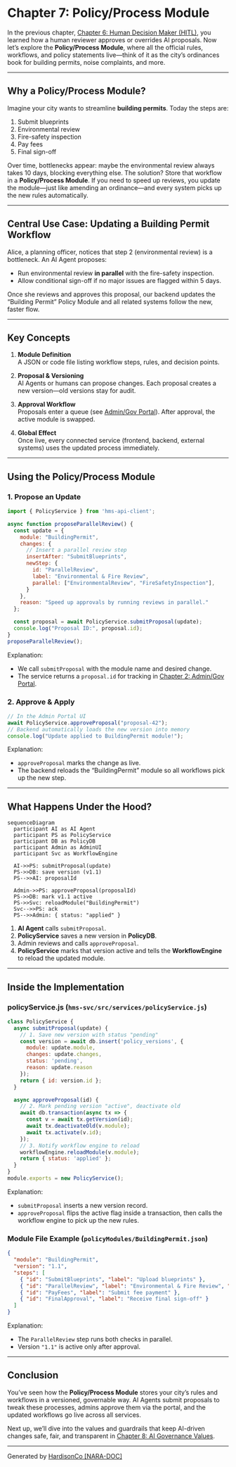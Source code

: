 # Chapter 7: Policy/Process Module

In the previous chapter, [Chapter 6: Human Decision Maker (HITL)](06_human_decision_maker__hitl__.md), you learned how a human reviewer approves or overrides AI proposals. Now let’s explore the **Policy/Process Module**, where all the official rules, workflows, and policy statements live—think of it as the city’s ordinances book for building permits, noise complaints, and more.

---

## Why a Policy/Process Module?

Imagine your city wants to streamline **building permits**. Today the steps are:
1. Submit blueprints  
2. Environmental review  
3. Fire-safety inspection  
4. Pay fees  
5. Final sign-off  

Over time, bottlenecks appear: maybe the environmental review always takes 10 days, blocking everything else. The solution? Store that workflow in a **Policy/Process Module**. If you need to speed up reviews, you update the module—just like amending an ordinance—and every system picks up the new rules automatically.

---

## Central Use Case: Updating a Building Permit Workflow

Alice, a planning officer, notices that step 2 (environmental review) is a bottleneck. An AI Agent proposes:
- Run environmental review **in parallel** with the fire-safety inspection.
- Allow conditional sign-off if no major issues are flagged within 5 days.

Once she reviews and approves this proposal, our backend updates the “Building Permit” Policy Module and all related systems follow the new, faster flow.

---

## Key Concepts

1. **Module Definition**  
   A JSON or code file listing workflow steps, rules, and decision points.

2. **Proposal & Versioning**  
   AI Agents or humans can propose changes. Each proposal creates a new version—old versions stay for audit.

3. **Approval Workflow**  
   Proposals enter a queue (see [Admin/Gov Portal](02_admin_gov_portal_.md)). After approval, the active module is swapped.

4. **Global Effect**  
   Once live, every connected service (frontend, backend, external systems) uses the updated process immediately.

---

## Using the Policy/Process Module

### 1. Propose an Update

```javascript
import { PolicyService } from 'hms-api-client';

async function proposeParallelReview() {
  const update = {
    module: "BuildingPermit",
    changes: {
      // Insert a parallel review step
      insertAfter: "SubmitBlueprints",
      newStep: {
        id: "ParallelReview",
        label: "Environmental & Fire Review",
        parallel: ["EnvironmentalReview", "FireSafetyInspection"],
      }
    },
    reason: "Speed up approvals by running reviews in parallel."
  };

  const proposal = await PolicyService.submitProposal(update);
  console.log("Proposal ID:", proposal.id);
}
proposeParallelReview();
```

Explanation:  
- We call `submitProposal` with the module name and desired change.  
- The service returns a `proposal.id` for tracking in [Chapter 2: Admin/Gov Portal](02_admin_gov_portal_.md).

### 2. Approve & Apply

```javascript
// In the Admin Portal UI
await PolicyService.approveProposal("proposal-42");
// Backend automatically loads the new version into memory
console.log("Update applied to BuildingPermit module!");
```

Explanation:  
- `approveProposal` marks the change as live.  
- The backend reloads the “BuildingPermit” module so all workflows pick up the new step.

---

## What Happens Under the Hood?

```mermaid
sequenceDiagram
  participant AI as AI Agent
  participant PS as PolicyService
  participant DB as PolicyDB
  participant Admin as AdminUI
  participant Svc as WorkflowEngine

  AI->>PS: submitProposal(update)
  PS->>DB: save version (v1.1)
  PS-->>AI: proposalId

  Admin->>PS: approveProposal(proposalId)
  PS->>DB: mark v1.1 active
  PS->>Svc: reloadModule("BuildingPermit")
  Svc-->>PS: ack
  PS-->>Admin: { status: "applied" }
```

1. **AI Agent** calls `submitProposal`.  
2. **PolicyService** saves a new version in **PolicyDB**.  
3. Admin reviews and calls `approveProposal`.  
4. **PolicyService** marks that version active and tells the **WorkflowEngine** to reload the updated module.

---

## Inside the Implementation

### policyService.js (`hms-svc/src/services/policyService.js`)

```javascript
class PolicyService {
  async submitProposal(update) {
    // 1. Save new version with status "pending"
    const version = await db.insert('policy_versions', {
      module: update.module,
      changes: update.changes,
      status: 'pending',
      reason: update.reason
    });
    return { id: version.id };
  }

  async approveProposal(id) {
    // 2. Mark pending version "active", deactivate old
    await db.transaction(async tx => {
      const v = await tx.getVersion(id);
      await tx.deactivateOld(v.module);
      await tx.activate(v.id);
    });
    // 3. Notify workflow engine to reload
    workflowEngine.reloadModule(v.module);
    return { status: 'applied' };
  }
}
module.exports = new PolicyService();
```

Explanation:  
- `submitProposal` inserts a new version record.  
- `approveProposal` flips the active flag inside a transaction, then calls the workflow engine to pick up the new rules.

### Module File Example (`policyModules/BuildingPermit.json`)

```json
{
  "module": "BuildingPermit",
  "version": "1.1",
  "steps": [
    { "id": "SubmitBlueprints", "label": "Upload blueprints" },
    { "id": "ParallelReview", "label": "Environmental & Fire Review", "parallel": true },
    { "id": "PayFees", "label": "Submit fee payment" },
    { "id": "FinalApproval", "label": "Receive final sign-off" }
  ]
}
```

Explanation:  
- The `ParallelReview` step runs both checks in parallel.  
- Version `"1.1"` is active only after approval.

---

## Conclusion

You’ve seen how the **Policy/Process Module** stores your city’s rules and workflows in a versioned, governable way. AI Agents submit proposals to tweak these processes, admins approve them via the portal, and the updated workflows go live across all services.

Next up, we’ll dive into the values and guardrails that keep AI-driven changes safe, fair, and transparent in [Chapter 8: AI Governance Values](08_ai_governance_values_.md).

---

Generated by [HardisonCo [NARA-DOC]](https://github.com/The-Pocket/Tutorial-Codebase-Knowledge)